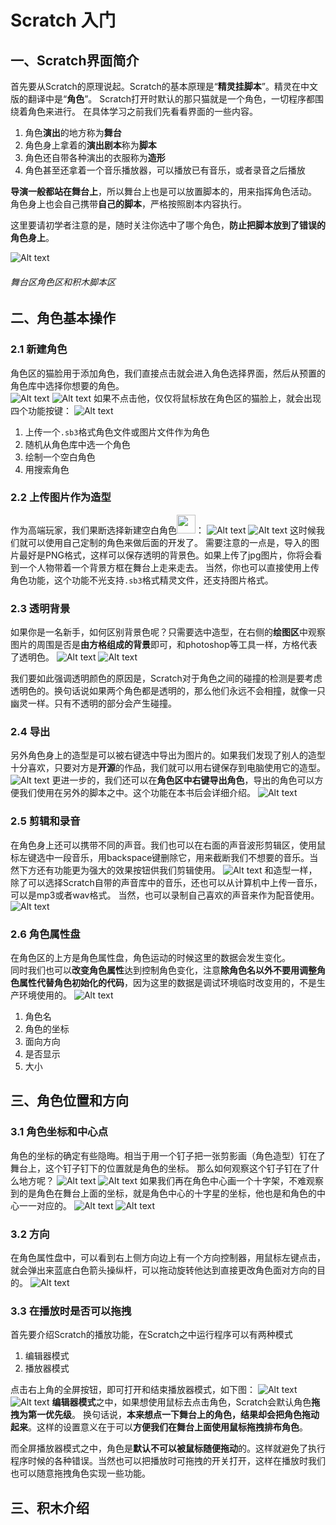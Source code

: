 
# Scratch 入门
## 一、Scratch界面简介

首先要从Scratch的原理说起。Scratch的基本原理是“**精灵挂脚本**”。精灵在中文版的翻译中是“**角色**”。
Scratch打开时默认的那只猫就是一个角色，一切程序都围绕着角色来进行。
在具体学习之前我们先看看界面的一些内容。

1. 角色**演出**的地方称为**舞台**
2. 角色身上拿着的**演出剧本**称为**脚本**
3. 角色还自带各种演出的衣服称为**造形**
4. 角色甚至还拿着一个音乐播放器，可以播放已有音乐，或者录音之后播放

**导演一般都站在舞台上**，所以舞台上也是可以放置脚本的，用来指挥角色活动。
角色身上也会自己携带**自己的脚本**，严格按照剧本内容执行。

这里要请初学者注意的是，随时关注你选中了哪个角色，**防止把脚本放到了错误的角色身上**。

![Alt text](imgs/img.png)
###### 舞台区角色区和积木脚本区

## 二、角色基本操作

### 2.1 新建角色
角色区的猫脸用于添加角色，我们直接点击就会进入角色选择界面，然后从预置的角色库中选择你想要的角色。  
![Alt text](imgs/img.png)
![Alt text](imgs/img-2.png)
如果不点击他，仅仅将鼠标放在角色区的猫脸上，就会出现四个功能按键：
![Alt text](imgs/img-3.png)
1. 上传一个`.sb3`格式角色文件或图片文件作为角色
2. 随机从角色库中选一个角色
3. 绘制一个空白角色
4. 用搜索角色

### 2.2 上传图片作为造型

作为高端玩家，我们果断选择新建空白角色<img src="imgs/img-1.png" style="display:inline;width:30px"/>： 
![Alt text](imgs/img-4.png)
![Alt text](imgs/img-15.png)
这时候我们就可以使用自己定制的角色来做后面的开发了。
需要注意的一点是，导入的图片最好是PNG格式，这样可以保存透明的背景色。如果上传了jpg图片，你将会看到一个人物带着一个背景方框在舞台上走来走去。
当然，你也可以直接使用上传角色功能，这个功能不光支持`.sb3`格式精灵文件，还支持图片格式。

### 2.3 透明背景

如果你是一名新手，如何区别背景色呢？只需要选中造型，在右侧的**绘图区**中观察图片的周围是否是**由方格组成的背景**即可，和photoshop等工具一样，方格代表了透明色。
![Alt text](imgs/img-7.png)
![Alt text](imgs/img-6.png)

我们要如此强调透明颜色的原因是，Scratch对于角色之间的碰撞的检测是要考虑透明色的。换句话说如果两个角色都是透明的，那么他们永远不会相撞，就像一只幽灵一样。只有不透明的部分会产生碰撞。

### 2.4 导出

另外角色身上的造型是可以被右键选中导出为图片的。如果我们发现了别人的造型十分喜欢，只要对方是**开源**的作品，我们就可以用右键保存到电脑使用它的造型。
![Alt text](imgs/img-8.png)
更进一步的，我们还可以在**角色区中右键导出角色**，导出的角色可以方便我们使用在另外的脚本之中。这个功能在本书后会详细介绍。
![Alt text](imgs/img-9.png)

### 2.5 剪辑和录音
在角色身上还可以携带不同的声音。我们也可以在右面的声音波形剪辑区，使用鼠标左键选中一段音乐，用backspace键删除它，用来截断我们不想要的音乐。当然下方还有功能更为强大的效果按钮供我们剪辑使用。
![Alt text](imgs/img-14.png)
和造型一样，除了可以选择Scratch自带的声音库中的音乐，还也可以从计算机中上传一音乐，可以是mp3或者wav格式。
当然，也可以录制自己喜欢的声音来作为配音使用。
![Alt text](imgs/img-11.png)

### 2.6 角色属性盘
在角色区的上方是角色属性盘，角色运动的时候这里的数据会发生变化。  
同时我们也可以**改变角色属性**达到控制角色变化，注意**除角色名以外不要用调整角色属性代替角色初始化的代码**，因为这里的数据是调试环境临时改变用的，不是生产环境使用的。
![Alt text](imgs/img-12.png)

1. 角色名
2. 角色的坐标
3. 面向方向
4. 是否显示
5. 大小

## 三、角色位置和方向
### 3.1 角色坐标和中心点
角色的坐标的确定有些隐晦。相当于用一个钉子把一张剪影画（角色造型）钉在了舞台上，这个钉子钉下的位置就是角色的坐标。
那么如何观察这个钉子钉在了什么地方呢？
![Alt text](imgs/img-13.png)
![Alt text](imgs/img-16.png)
如果我们再在角色中心画一个十字架，不难观察到的是角色在舞台上面的坐标，就是角色中心的十字星的坐标，他也是和角色的中心一一对应的。
![Alt text](imgs/img-17.png)
![Alt text](imgs/img-18.png)

### 3.2 方向

在角色属性盘中，可以看到右上侧方向边上有一个方向控制器，用鼠标左键点击，就会弹出来蓝底白色箭头操纵杆，可以拖动旋转他达到直接更改角色面对方向的目的。
![Alt text](imgs/img-19.png)


### 3.3 在播放时是否可以拖拽

首先要介绍Scratch的播放功能，在Scratch之中运行程序可以有两种模式

1. 编辑器模式
2. 播放器模式

点击右上角的全屏按钮，即可打开和结束播放器模式，如下图：
![Alt text](imgs/img-20.png)
![Alt text](imgs/img-21.png)
**编辑器模式**之中，如果想使用鼠标去点击角色，Scratch会默认角色**拖拽为第一优先级**。
换句话说，**本来想点一下舞台上的角色，结果却会把角色拖动起来**。这样的设置意义在于可以**方便我们在舞台上面使用鼠标拖拽排布角色**。

而全屏播放器模式之中，角色是**默认不可以被鼠标随便拖动**的。这样就避免了执行程序时候的各种错误。当然也可以把播放时可拖拽的开关打开，这样在播放时我们也可以随意拖拽角色实现一些功能。

## 三、积木介绍